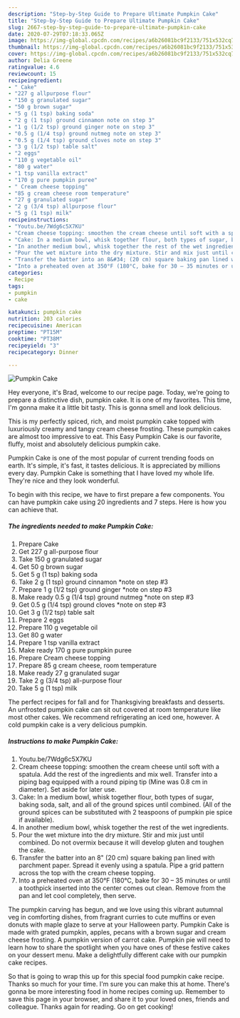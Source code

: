 ```yaml
---
description: "Step-by-Step Guide to Prepare Ultimate Pumpkin Cake"
title: "Step-by-Step Guide to Prepare Ultimate Pumpkin Cake"
slug: 2667-step-by-step-guide-to-prepare-ultimate-pumpkin-cake
date: 2020-07-29T07:18:33.065Z
image: https://img-global.cpcdn.com/recipes/a6b26081bc9f2133/751x532cq70/pumpkin-cake-recipe-main-photo.jpg
thumbnail: https://img-global.cpcdn.com/recipes/a6b26081bc9f2133/751x532cq70/pumpkin-cake-recipe-main-photo.jpg
cover: https://img-global.cpcdn.com/recipes/a6b26081bc9f2133/751x532cq70/pumpkin-cake-recipe-main-photo.jpg
author: Delia Greene
ratingvalue: 4.6
reviewcount: 15
recipeingredient:
- " Cake"
- "227 g allpurpose flour"
- "150 g granulated sugar"
- "50 g brown sugar"
- "5 g (1 tsp) baking soda"
- "2 g (1 tsp) ground cinnamon note on step 3"
- "1 g (1/2 tsp) ground ginger note on step 3"
- "0.5 g (1/4 tsp) ground nutmeg note on step 3"
- "0.5 g (1/4 tsp) ground cloves note on step 3"
- "3 g (1/2 tsp) table salt"
- "2 eggs"
- "110 g vegetable oil"
- "80 g water"
- "1 tsp vanilla extract"
- "170 g pure pumpkin puree"
- " Cream cheese topping"
- "85 g cream cheese room temperature"
- "27 g granulated sugar"
- "2 g (3/4 tsp) allpurpose flour"
- "5 g (1 tsp) milk"
recipeinstructions:
- "Youtu.be/7Wdg6c5X7KU"
- "Cream cheese topping: smoothen the cream cheese until soft with a spatula. Add the rest of the ingredients and mix well. Transfer into a piping bag equipped with a round piping tip (Mine was 0.8 cm in diameter). Set aside for later use."
- "Cake: In a medium bowl, whisk together flour, both types of sugar, baking soda, salt, and all of the ground spices until combined. (All of the ground spices can be substituted with 2 teaspoons of pumpkin pie spice if available)."
- "In another medium bowl, whisk together the rest of the wet ingredients."
- "Pour the wet mixture into the dry mixture. Stir and mix just until combined. Do not overmix because it will develop gluten and toughen the cake."
- "Transfer the batter into an 8&#34; (20 cm) square baking pan lined with parchment paper. Spread it evenly using a spatula. Pipe a grid pattern across the top with the cream cheese topping."
- "Into a preheated oven at 350°F (180°C, bake for 30 – 35 minutes or until a toothpick inserted into the center comes out clean. Remove from the pan and let cool completely, then serve."
categories:
- Recipe
tags:
- pumpkin
- cake

katakunci: pumpkin cake 
nutrition: 203 calories
recipecuisine: American
preptime: "PT15M"
cooktime: "PT38M"
recipeyield: "3"
recipecategory: Dinner

---
```



![Pumpkin Cake](https://img-global.cpcdn.com/recipes/a6b26081bc9f2133/751x532cq70/pumpkin-cake-recipe-main-photo.jpg)

Hey everyone, it's Brad, welcome to our recipe page. Today, we're going to prepare a distinctive dish, pumpkin cake. It is one of my favorites. This time, I'm gonna make it a little bit tasty. This is gonna smell and look delicious.

This is my perfectly spiced, rich, and moist pumpkin cake topped with luxuriously creamy and tangy cream cheese frosting. These pumpkin cakes are almost too impressive to eat. This Easy Pumpkin Cake is our favorite, fluffy, moist and absolutely delicious pumpkin cake.

Pumpkin Cake is one of the most popular of current trending foods on earth. It's simple, it's fast, it tastes delicious. It is appreciated by millions every day. Pumpkin Cake is something that I have loved my whole life. They're nice and they look wonderful.


To begin with this recipe, we have to first prepare a few components. You can have pumpkin cake using 20 ingredients and 7 steps. Here is how you can achieve that.

<!--inarticleads1-->

##### The ingredients needed to make Pumpkin Cake:

1. Prepare  Cake
1. Get 227 g all-purpose flour
1. Take 150 g granulated sugar
1. Get 50 g brown sugar
1. Get 5 g (1 tsp) baking soda
1. Take 2 g (1 tsp) ground cinnamon *note on step #3
1. Prepare 1 g (1/2 tsp) ground ginger *note on step #3
1. Make ready 0.5 g (1/4 tsp) ground nutmeg *note on step #3
1. Get 0.5 g (1/4 tsp) ground cloves *note on step #3
1. Get 3 g (1/2 tsp) table salt
1. Prepare 2 eggs
1. Prepare 110 g vegetable oil
1. Get 80 g water
1. Prepare 1 tsp vanilla extract
1. Make ready 170 g pure pumpkin puree
1. Prepare  Cream cheese topping
1. Prepare 85 g cream cheese, room temperature
1. Make ready 27 g granulated sugar
1. Take 2 g (3/4 tsp) all-purpose flour
1. Take 5 g (1 tsp) milk


The perfect recipes for fall and for Thanksgiving breakfasts and desserts. An unfrosted pumpkin cake can sit out covered at room temperature like most other cakes. We recommend refrigerating an iced one, however. A cold pumpkin cake is a very delicious pumpkin. 

<!--inarticleads2-->

##### Instructions to make Pumpkin Cake:

1. Youtu.be/7Wdg6c5X7KU
1. Cream cheese topping: smoothen the cream cheese until soft with a spatula. Add the rest of the ingredients and mix well. Transfer into a piping bag equipped with a round piping tip (Mine was 0.8 cm in diameter). Set aside for later use.
1. Cake: In a medium bowl, whisk together flour, both types of sugar, baking soda, salt, and all of the ground spices until combined. (All of the ground spices can be substituted with 2 teaspoons of pumpkin pie spice if available).
1. In another medium bowl, whisk together the rest of the wet ingredients.
1. Pour the wet mixture into the dry mixture. Stir and mix just until combined. Do not overmix because it will develop gluten and toughen the cake.
1. Transfer the batter into an 8&#34; (20 cm) square baking pan lined with parchment paper. Spread it evenly using a spatula. Pipe a grid pattern across the top with the cream cheese topping.
1. Into a preheated oven at 350°F (180°C, bake for 30 – 35 minutes or until a toothpick inserted into the center comes out clean. Remove from the pan and let cool completely, then serve.


The pumpkin carving has begun, and we love using this vibrant autumnal veg in comforting dishes, from fragrant curries to cute muffins or even donuts with maple glaze to serve at your Halloween party. Pumpkin Cake is made with grated pumpkin, apples, pecans with a brown sugar and cream cheese frosting. A pumpkin version of carrot cake. Pumpkin pie will need to learn how to share the spotlight when you have ones of these festive cakes on your dessert menu. Make a delightfully different cake with our pumpkin cake recipes. 

So that is going to wrap this up for this special food pumpkin cake recipe. Thanks so much for your time. I'm sure you can make this at home. There's gonna be more interesting food in home recipes coming up. Remember to save this page in your browser, and share it to your loved ones, friends and colleague. Thanks again for reading. Go on get cooking!
